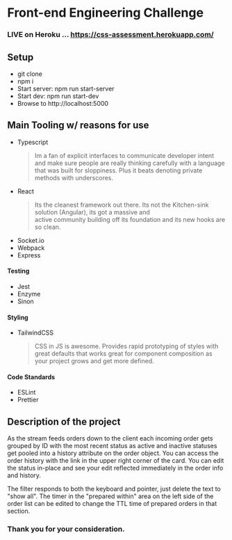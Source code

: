 # Front-end Engineering Challenge

### LIVE on Heroku ... https://css-assessment.herokuapp.com/
 
 ## Setup 
 - git clone 
 - npm i 
 - Start server: npm run start-server
 - Start dev: npm run start-dev 
 - Browse to http://localhost:5000

## Main Tooling w/ reasons for use

 - Typescript
   > Im a fan of explicit interfaces to communicate developer intent and make sure
   > people are really thinking carefully with a language that was built
   > for sloppiness. Plus it beats denoting private methods with underscores.
 - React 
   > Its the cleanest framework out there. Its not the Kitchen-sink solution (Angular), its got a massive and    
   > active community building off its foundation and its new hooks are so clean.
 - Socket.io 
 - Webpack 
 - Express

#### Testing
 - Jest
 - Enzyme
 - Sinon

#### Styling
 - TailwindCSS 
	> CSS in JS is awesome. Provides rapid prototyping of styles with great
	> defaults that works great for component composition as your project
	> grows and get more defined.

#### Code Standards
 - ESLint
 - Prettier

## Description of the project
As the stream feeds orders down to the client each incoming order gets grouped by ID
with the most recent status as active and inactive statuses get pooled into a history
attribute on the order object. You can access the order history with the link in the
upper right corner of the card. You can edit the status in-place and see your edit
reflected immediately in the order info and history.

The filter responds to both the keyboard and pointer, just delete the text to "show all". The timer in the "prepared within" area on the left side of the order list can be edited to change the TTL time of prepared orders in that section.


### Thank you for your consideration.
